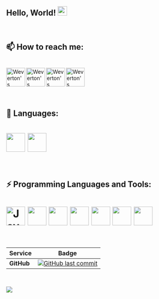 ### <h2>Hello, World! <img src="https://media.giphy.com/media/hvRJCLFzcasrR4ia7z/giphy.gif" width="25px"></h2>
<br />

<h2>📫 How to reach me:</h2>
<br />
<div>
  <a href="https://www.linkedin.com/in/weverton-souza-37a3a8b7/">
    <img  align="left" alt="Weverton's LinkedIN" width="50" src="https://img.icons8.com/external-justicon-lineal-color-justicon/64/000000/external-linkedin-social-media-justicon-lineal-color-justicon.png"/>
  </a>
  <a href="https://open.spotify.com/user/weverton.silva.souza?si=c0eb68e9df044c2d">
    <img align="left" alt="Weverton's Spotify" width="50" src="https://img.icons8.com/dusk/64/000000/spotify.png"/>
  </a>

  <a href="mailto:wevertonad@gmail.com">
    <img align="left" alt="Weverton's email" width="50" src="https://img.icons8.com/doodle/48/000000/gmail-new.png"/>
  </a>

  <a>
    <img align="left" alt="Weverton's instagram" width="50" src="https://img.icons8.com/dusk/64/000000/instagram-new.png"/>
  </a>
  <br />
</div>
<br />
<h2></h2>
<br />

<h2>💬 Languages:</h2>
<h1>
  <img height="50" src="https://img.icons8.com/external-justicon-lineal-color-justicon/64/000000/external-brazil-flag-countrys-flags-justicon-lineal-color-justicon.png"/>
  <img height="50" src="https://img.icons8.com/external-justicon-lineal-color-justicon/64/000000/external-uk-flag-countrys-flags-justicon-lineal-color-justicon.png"/>
</h1>

<br />

<h2>⚡ Programming Languages and Tools:</h2>
<h1>
  <img height="50" src="https://img.icons8.com/dusk/64/000000/java-coffee-cup-logo.png" alt="Java"/>
  <img height="50" src="https://img.icons8.com/dusk/64/000000/docker.png"/>
  <img height="50" src="https://img.icons8.com/color/48/000000/spring-logo.png"/>
  <img height="50" src="https://img.icons8.com/doodle/48/000000/github--v1.png"/>
  <img height="50" src="https://img.icons8.com/color/50/000000/angularjs.png"/>
  <img height="50" src="https://img.icons8.com/color/48/000000/nodejs.png"/>
  <img height="50" src="https://img.icons8.com/color/48/000000/kotlin.png"/>
</h1>

<br />

|     Service     | Badge |
|-----------------|-------|
|  **GitHub**     |[![GitHub last commit](https://img.shields.io/github/last-commit/weverton-souza/weverton-souza.github.io)](https://github.com/Spring-Boot-Framework/Spring-Boot-Application-Template/commits/master)

<br />


<!--
**weverton-souza/weverton-souza** is a ✨ _special_ ✨ repository because its `README.md` (this file) appears on your GitHub profile.

Here are some ideas to get you started:

- 🔭 I’m currently working on ...
- 🌱 I’m currently learning ...
- 👯 I’m looking to collaborate on ...
- 🤔 I’m looking for help with ...
- 💬 Ask me about ...
- 😄 Pronouns: ...
- ⚡ Fun fact: ...
-->
![](https://visitor-badge.glitch.me/badge?page_id=weverton-souza.weverton-souza)
